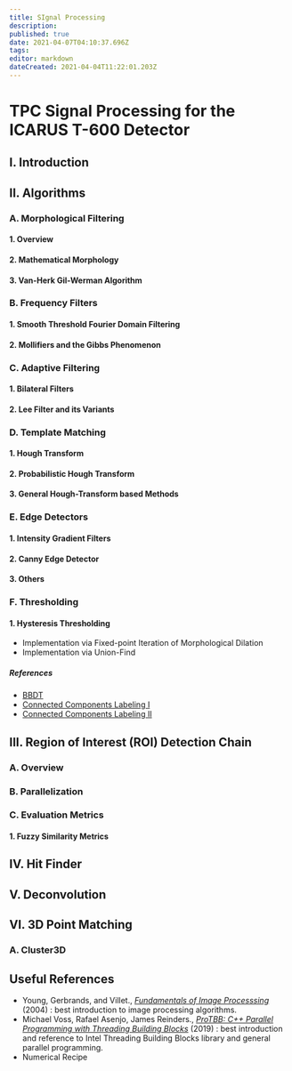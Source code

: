 ```yaml
---
title: SIgnal Processing
description: 
published: true
date: 2021-04-07T04:10:37.696Z
tags: 
editor: markdown
dateCreated: 2021-04-04T11:22:01.203Z
---
```


# TPC Signal Processing for the ICARUS T-600 Detector

## I. Introduction

## II. Algorithms

### A. Morphological Filtering

#### 1. Overview

#### 2. Mathematical Morphology

#### 3. Van-Herk Gil-Werman Algorithm

### B. Frequency Filters 

#### 1. Smooth Threshold Fourier Domain Filtering 

#### 2. Mollifiers and the Gibbs Phenomenon

### C. Adaptive Filtering

#### 1. Bilateral Filters

#### 2. Lee Filter and its Variants

### D. Template Matching

#### 1. Hough Transform

#### 2. Probabilistic Hough Transform

#### 3. General Hough-Transform based Methods

### E. Edge Detectors

#### 1. Intensity Gradient Filters 

#### 2. Canny Edge Detector

#### 3. Others

### F. Thresholding

#### 1. Hysteresis Thresholding 

 - Implementation via Fixed-point Iteration of Morphological Dilation
 - Implementation via Union-Find 

##### References 

 - [BBDT](https://ieeexplore.ieee.org/stamp/stamp.jsp?tp=&arnumber=5428863)
 - [Connected Components Labeling I](https://federicobolelli.it/pub_files/2017iciap_labeling.pdf)
 - [Connected Components Labeling II](https://www.osti.gov/servlets/purl/929013)


## III. Region of Interest (ROI) Detection Chain

### A. Overview

### B. Parallelization

### C. Evaluation Metrics

#### 1. Fuzzy Similarity Metrics


## IV. Hit Finder

## V. Deconvolution

## VI. 3D Point Matching 

### A. Cluster3D 

## Useful References


 - Young, Gerbrands, and Villet., [*Fundamentals of Image Processsing*]() (2004) : best introduction to image processing algorithms. 
 - Michael Voss, Rafael Asenjo, James Reinders., [*ProTBB: C++ Parallel Programming with Threading Building Blocks*](https://link.springer.com/book/10.1007/978-1-4842-4398-5) (2019) : best introduction and reference to Intel Threading Building Blocks library and general parallel programming. 
 - Numerical Recipe



 